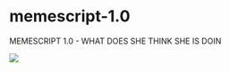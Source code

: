 # memescript-1.0
MEMESCRIPT 1.0 - WHAT DOES SHE THINK SHE IS DOIN

![](https://i.ytimg.com/vi/sB1tkmFCYQI/maxresdefault.jpg)
